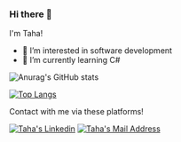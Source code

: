 ### Hi there 👋
I'm Taha!

- 👀 I’m interested in software development
- 🌱 I’m currently learning C#


![Anurag's GitHub stats](https://github-readme-stats.vercel.app/api?username=tahakocal&show_icons=true&theme=merko)

[![Top Langs](https://github-readme-stats.vercel.app/api/top-langs/?username=tahakocal&layout=compact&theme=merko)](https://github.com/tahakocal/github-readme-stats)



Contact with me via these platforms!

<a href="https://www.linkedin.com/in/mehmet-taha-k-4398021ba/" target="_blank" rel="nofollow"><img alt="Taha's Linkedin" src="https://img.shields.io/badge/LinkedIn-0077B5?style=for-the-badge&logo=linkedin&logoColor=white" /></a>
 <a href="mailto:tahakocalgs@gmail.com" target="_blank" rel="nofollow"><img alt="Taha's Mail Address" src="https://img.shields.io/badge/Gmail-D14836?style=for-the-badge&logo=gmail&logoColor=white" /></a>


<!---
tahakocal/tahakocal is a ✨ special ✨ repository because its `README.md` (this file) appears on your GitHub profile.
You can click the Preview link to take a look at your changes.
--->
